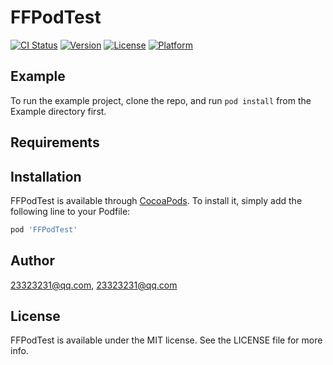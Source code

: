 # FFPodTest

[![CI Status](http://img.shields.io/travis/23323231@qq.com/FFPodTest.svg?style=flat)](https://travis-ci.org/23323231@qq.com/FFPodTest)
[![Version](https://img.shields.io/cocoapods/v/FFPodTest.svg?style=flat)](http://cocoapods.org/pods/FFPodTest)
[![License](https://img.shields.io/cocoapods/l/FFPodTest.svg?style=flat)](http://cocoapods.org/pods/FFPodTest)
[![Platform](https://img.shields.io/cocoapods/p/FFPodTest.svg?style=flat)](http://cocoapods.org/pods/FFPodTest)

## Example

To run the example project, clone the repo, and run `pod install` from the Example directory first.

## Requirements

## Installation

FFPodTest is available through [CocoaPods](http://cocoapods.org). To install
it, simply add the following line to your Podfile:

```ruby
pod 'FFPodTest'
```

## Author

23323231@qq.com, 23323231@qq.com

## License

FFPodTest is available under the MIT license. See the LICENSE file for more info.
